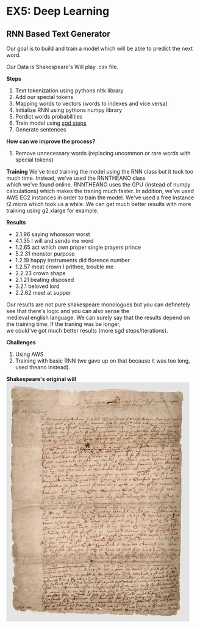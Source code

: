 EX5: Deep Learning
==================



RNN Based Text Generator
------------------------

Our goal is to build and train a model which will be able to predict the next word.

Our Data is Shakespeare's Will play .csv file.

**Steps**
  1. Text tokenization using pythons nltk library
  2. Add our special tokens
  3. Mapping words to vectors (words to indexes and vice versa)
  4. Initialize RNN using pythons numpy library
  5. Perdict words probabilities
  6. Train model using [sgd steps](http://scikit-learn.org/stable/modules/sgd.html)
  7. Generate sentences
  
  
**How can we improve the process?**
  1. Remove unnecessary words (replacing uncommon or rare words with special tokens)
  
**Training**
We've tried training the model using the RNN class but it took too much time. Instead, we've used the RNNTHEANO class  
which we've found online. RNNTHEANO uses the GPU (instead of numpy calculations) which makes the traning much faster.
In addition, we've used AWS EC2 instances in order to train the model. We've used a free instance t2.micro which took us a while.
We can get much better results with more training using g2.xlarge for example.
  
**Results**
   * 2.1.96 saying whoreson worst
   * 4.1.35 I will and sends me word
   * 1.2.65 act which own proper single prayers prince
   * 5.2.31 monster purpose
   * 1.2.19 happy instruments did florence number
   * 1.2.57 meat crown I prithee, trouble me
   * 2.2.23 crown shape
   * 2.1.21 beating disposed
   * 3.2.1 beloved lord
   * 2.2.62 meet at supper

Our results are not pure shakespeare monologues but you can definetely see that there's logic and you can also sense the  
medieval english language.
We can surely say that the results depend on the training time. If the traning was be longer,  
we could've got much better results (more sgd steps/iterations).

**Challenges**
   1. Using AWS
   2. Training with basic RNN (we gave up on that because it was too long, used theano instead).

**Shakespeare's original will**
![will](will.jpg "Shakespeare's Will")





